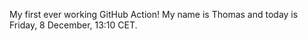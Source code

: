 My first ever working GitHub Action!
My name is Thomas and today is Friday, 8 December, 13:10 CET. 
